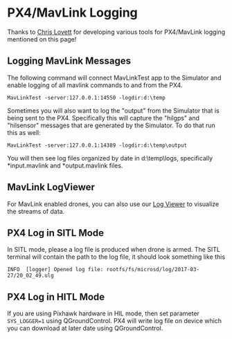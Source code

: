 # PX4/MavLink Logging

Thanks to [Chris Lovett](https://github.com/clovett) for developing various tools for PX4/MavLink logging mentioned on this page!

## Logging MavLink Messages

The following command will connect MavLinkTest app to the Simulator and enable logging
of all mavlink commands to and from the PX4.
```
MavLinkTest -server:127.0.0.1:14550 -logdir:d:\temp
```

Sometimes you will also want to log the "output" from the Simulator that is being sent to the PX4.
Specifically this will capture the "hilgps" and "hilsensor" messages that are generated by the 
Simulator.  To do that run this as well:
```
MavLinkTest -server:127.0.0.1:14389 -logdir:d:\temp\output
```

You will then see log files organized by date in d:\temp\logs, specifically *input.mavlink and *output.mavlink files.

## MavLink LogViewer
For MavLink enabled drones, you can also use our [Log Viewer](log_viewer.md) to visualize the streams of data.

## PX4 Log in SITL Mode

In SITL mode, please a log file is produced when drone is armed. The SITL terminal will contain the path to the log file, it should look something like this 
```
INFO  [logger] Opened log file: rootfs/fs/microsd/log/2017-03-27/20_02_49.ulg
```

## PX4 Log in HITL Mode

If you are using Pixhawk hardware in HIL mode, then set parameter `SYS_LOGGER=1`
using QGroundControl. PX4 will write log file on device which you can download at later date using QGroundControl.
